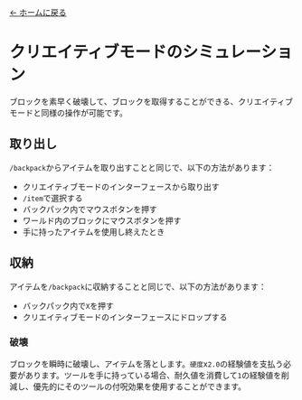 [← ホームに戻る](../)
# クリエイティブモードのシミュレーション
ブロックを素早く破壊して、ブロックを取得することができる、クリエイティブモードと同様の操作が可能です。

## 取り出し
`/backpack`からアイテムを取り出すことと同じで、以下の方法があります：
- クリエイティブモードのインターフェースから取り出す
- `/item`で選択する
- バックパック内でマウスボタンを押す
- ワールド内のブロックにマウスボタンを押す
- 手に持ったアイテムを使用し終えたとき

## 収納
アイテムを`/backpack`に収納することと同じで、以下の方法があります：
- バックパック内で`X`を押す
- クリエイティブモードのインターフェースにドロップする

### 破壊
ブロックを瞬時に破壊し、アイテムを落とします。`硬度`x`2.0`の経験値を支払う必要があります。ツールを手に持っている場合、耐久値を消費して`1`の経験値を削減し、優先的にそのツールの付呪効果を使用することができます。

